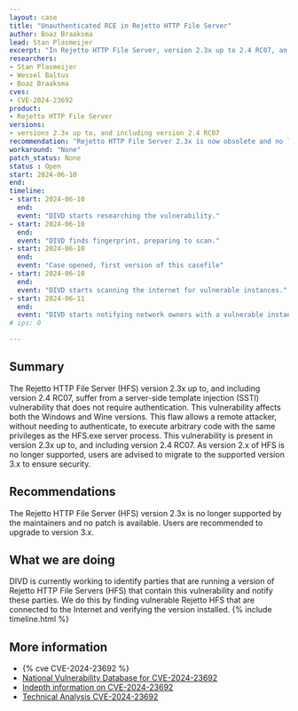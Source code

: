```yaml
---
layout: case
title: "Unauthenticated RCE in Rejetto HTTP File Server"
author: Boaz Braaksma
lead: Stan Plasmeijer
excerpt: "In Rejetto HTTP File Server, version 2.3x up to 2.4 RC07, an vulnerability exists that allows a remote, unauthenticated attacker to execute arbitrary commands on the affected system by sending a specially crafted HTTP request. This vulnerability affects both the Windows and Wine versions."
researchers:
- Stan Plasmeijer
- Wessel Baltus
- Boaz Braaksma
cves:
- CVE-2024-23692
product:
- Rejetto HTTP File Server
versions: 
- versions 2.3x up to, and including version 2.4 RC07
recommendation: "Rejetto HTTP File Server 2.3x is now obsolete and no longer supported. Update to HFS 3."
workaround: "None"
patch_status: None
status : Open
start: 2024-06-10
end:
timeline:
- start: 2024-06-10
  end:
  event: "DIVD starts researching the vulnerability."
- start: 2024-06-10
  end:
  event: "DIVD finds fingerprint, preparing to scan."
- start: 2024-06-10
  end:
  event: "Case opened, first version of this casefile"
- start: 2024-06-10
  end:
  event: "DIVD starts scanning the internet for vulnerable instances."
- start: 2024-06-11
  end:
  event: "DIVD starts notifying network owners with a vulnerable instance in their network"
# ips: 0

---
```


## Summary

The Rejetto HTTP File Server (HFS) version 2.3x up to, and including version 2.4 RC07, suffer from a server-side template injection (SSTI) vulnerability that does not require authentication. This vulnerability affects both the Windows and Wine versions. This flaw allows a remote attacker, without needing to authenticate, to execute arbitrary code with the same privileges as the HFS.exe server process. 
This vulnerability is present in version 2.3x up to, and including version 2.4 RC07. As version 2.x of HFS is no longer supported, users are advised to migrate to the supported version 3.x to ensure security.

## Recommendations

The Rejetto HTTP File Server (HFS) version 2.3x is no longer supported by the maintainers and no patch is available. Users are recommended to upgrade to version 3.x.

## What we are doing

DIVD is currently working to identify parties that are running a version of Rejetto HTTP File Servers (HFS) that contain this vulnerability and notify these parties. We do this by finding vulnerable Rejetto HFS that are connected to the Internet and verifying the version installed.
{% include timeline.html %}

## More information

* {% cve CVE-2024-23692 %}
* [National Vulnerability Database for CVE-2024-23692](https://nvd.nist.gov/vuln/detail/CVE-2024-23692)
* [Indepth information on CVE-2024-23692](https://mohemiv.com/all/rejetto-http-file-server-2-3m-unauthenticated-rce/)
* [Technical Analysis CVE-2024-23692](https://attackerkb.com/topics/d9AVVdmNhH/cve-2024-23692)
